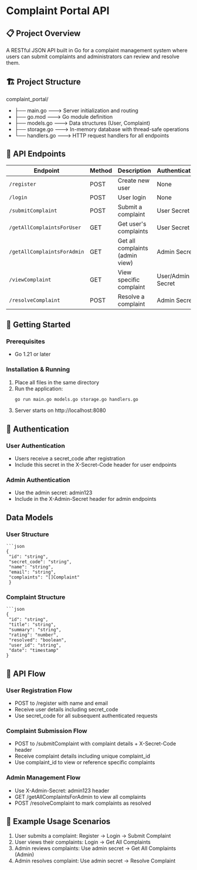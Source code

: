 # Complaint Portal API

## 📋 Project Overview
A RESTful JSON API built in Go for a complaint management system where users can submit complaints and administrators can review and resolve them.

## 🏗️ Project Structure
complaint_portal/
- ├── main.go ---> Server initialization and routing
- ├── go.mod ---> Go module definition
- ├── models.go ---> Data structures (User, Complaint)
- ├── storage.go ---> In-memory database with thread-safe operations
- └── handlers.go ---> HTTP request handlers for all endpoints


## 🔌 API Endpoints

| Endpoint | Method | Description | Authentication |
|----------|--------|-------------|----------------|
| `/register` | POST | Create new user | None |
| `/login` | POST | User login | None |
| `/submitComplaint` | POST | Submit a complaint | User Secret |
| `/getAllComplaintsForUser` | GET | Get user's complaints | User Secret |
| `/getAllComplaintsForAdmin` | GET | Get all complaints (admin view) | Admin Secret |
| `/viewComplaint` | GET | View specific complaint | User/Admin Secret |
| `/resolveComplaint` | POST | Resolve a complaint | Admin Secret |

## 🚀 Getting Started

### Prerequisites
- Go 1.21 or later

### Installation & Running
1. Place all files in the same directory
2. Run the application:
   ```bash
   go run main.go models.go storage.go handlers.go
3. Server starts on http://localhost:8080
## 🔐 Authentication
### User Authentication
- Users receive a secret_code after registration
- Include this secret in the X-Secret-Code header for user endpoints

### Admin Authentication
- Use the admin secret: admin123
- Include in the X-Admin-Secret header for admin endpoints

## Data Models

### User Structure
    ```json
    {
     "id": "string",
     "secret_code": "string",
     "name": "string", 
     "email": "string",
     "complaints": "[]Complaint"
     }

### Complaint Structure

    ```json
    {
     "id": "string",
     "title": "string",
     "summary": "string",
     "rating": "number",
     "resolved": "boolean",
     "user_id": "string",
     "date": "timestamp"
    }
## 🔄 API Flow
### User Registration Flow
- POST to /register with name and email
- Receive user details including secret_code
- Use secret_code for all subsequent authenticated requests

### Complaint Submission Flow
- POST to /submitComplaint with complaint details + X-Secret-Code header
- Receive complaint details including unique complaint_id
- Use complaint_id to view or reference specific complaints

### Admin Management Flow
- Use X-Admin-Secret: admin123 header
- GET /getAllComplaintsForAdmin to view all complaints
- POST /resolveComplaint to mark complaints as resolved

## 📝 Example Usage Scenarios

1. User submits a complaint: Register → Login → Submit Complaint
2. User views their complaints: Login → Get All Complaints
3. Admin reviews complaints: Use admin secret → Get All Complaints (Admin)
4. Admin resolves complaint: Use admin secret → Resolve Complaint
